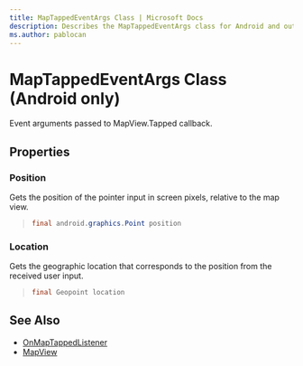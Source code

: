 ```yaml
---
title: MapTappedEventArgs Class | Microsoft Docs
description: Describes the MapTappedEventArgs class for Android and outlines the Position and Location properties.
ms.author: pablocan
---
```


# MapTappedEventArgs Class (Android only)

Event arguments passed to MapView.Tapped callback.

## Properties

### Position

Gets the position of the pointer input in screen pixels, relative to the map view.

>```java
> final android.graphics.Point position
>```

### Location

Gets the geographic location that corresponds to the position from the received user input.

>```java
> final Geopoint location
>```

## See Also

* [OnMapTappedListener](OnMapTappedListener-interface.md)
* [MapView](../MapView-class.md)
